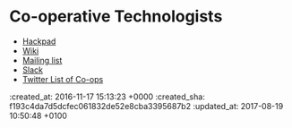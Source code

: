 # Co-operative Technologists

* [Hackpad](https://hackpad.com/Minutes-From-the-MegaZord-Ewu8wwLTXC4)
* [Wiki](https://wiki.coops.tech/wiki/Main_Page)
* [Mailing list](https://www.email-lists.org/mailman/listinfo/tech-coops)
* [Slack](https://tech-coops.slack.com)
* [Twitter List of Co-ops](https://twitter.com/outlandish/lists/tech-co-ops)

:created_at: 2016-11-17 15:13:23 +0000
:created_sha: f193c4da7d5dcfec061832de52e8cba3395687b2
:updated_at: 2017-08-19 10:50:48 +0100
